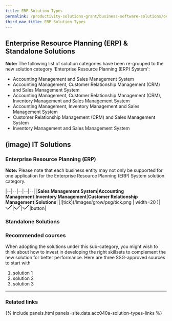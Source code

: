 ```yaml
---
title: ERP Solution Types
permalink: /productivity-solutions-grant/business-software-solutions/overview
third_nav_title: ERP Solution Types
---
```


## Enterprise Resource Planning (ERP) & Standalone Solutions

**Note:**
The following list of solution categories have been re-grouped to the new solution category 'Enterprise Resource Planning (ERP) System':

- Accounting Management and Sales Management System
- Accounting Management, Customer Relationship Management (CRM) and Sales Management System
- Accounting Management, Customer Relationship Management (CRM), Inventory Management and Sales Management System
- Accounting Management, Inventory Management and Sales Management System
- Customer Relationship Management (CRM) and Sales Management System
- Inventory Management and Sales Management System

## (image) IT Solutions

### Enterprise Resource Planning (ERP)

**Note:**
Please note that each business entity may not only be supported for one application for the Enterprise Resource Planning (ERP) System solution category.

|--|--|--|--|--|
|**Sales Management System**|**Accounting Management**|**Inventory Management**|**Customer Relationship Management**|**Solutions**|
|![tick](/images/grow/psg/tick.png | width=20 )|![tick](/images/grow/psg/tick.png)|![tick](/images/grow/psg/tick.png)|![tick](/images/grow/psg/tick.png)|button|


### Standalone Solutions



### Recommended courses
When adopting the solutions under this sub-category, you might wish to think about how to invest in developing the right skillsets to complement the new solution for better performance. Here are three SSG-approved sources to start with
1. solution 1
2. solution 2
3. solution 3


---

### Related links

{% include panels.html panels=site.data.acc040a-solution-types-links %}
